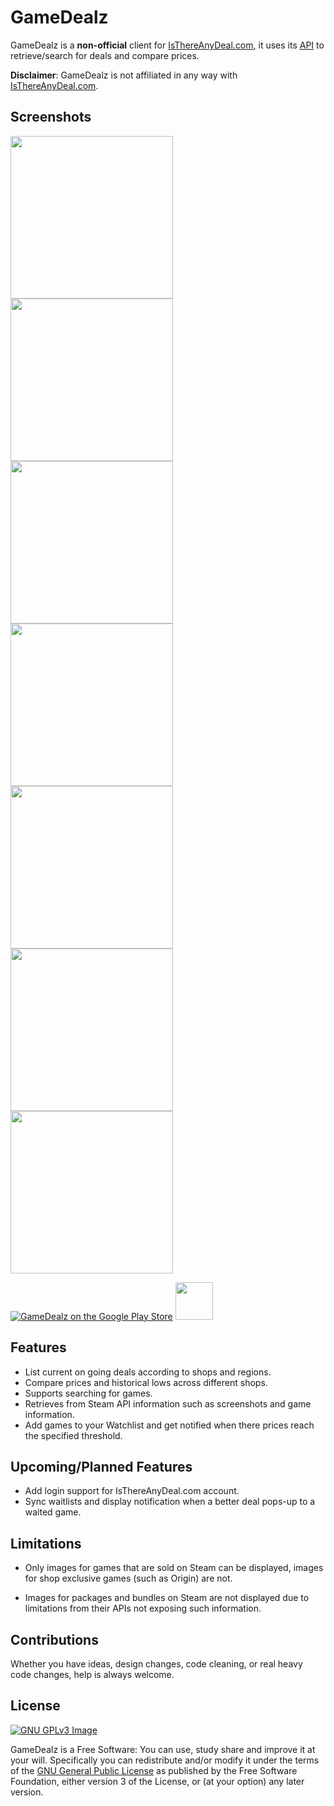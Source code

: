 # GameDealz

GameDealz is a **non-official** client for [IsThereAnyDeal.com](https://isthereanydeal.com/), it uses its [API](https://itad.docs.apiary.io/#) 
to retrieve/search for deals and compare prices.

**Disclaimer**: GameDealz is not affiliated in any way with [IsThereAnyDeal.com](https://isthereanydeal.com/).

## Screenshots

[<img src="screenshots/screenshot1.png" width=260>](screenshots/screenshot1.png)
[<img src="screenshots/screenshot2.png" width=260>](screenshots/screenshot2.png)
[<img src="screenshots/screenshot3.png" width=260>](screenshots/screenshot3.png)
[<img src="screenshots/screenshot4.png" width=260>](screenshots/screenshot4.png)
[<img src="screenshots/screenshot5.png" width=260>](screenshots/screenshot5.png)
[<img src="screenshots/screenshot6.png" width=260>](screenshots/screenshot6.png)
[<img src="screenshots/screenshot7.png" width=260>](screenshots/screenshot7.png)

[![GameDealz on the Google Play Store](https://developer.android.com/images/brand/en_app_rgb_wo_60.png)](https://play.google.com/store/apps/details?id=de.r4md4c.gamedealz)
[<img src="https://f-droid.org/badge/get-it-on.png" height="60">](https://f-droid.org/en/packages/de.r4md4c.gamedealz/)

## Features 

* List current on going deals according to shops and regions.
* Compare prices and historical lows across different shops.
* Supports searching for games.
* Retrieves from Steam API information such as screenshots and game information.
* Add games to your Watchlist and get notified when there prices reach the specified threshold.  

## Upcoming/Planned Features

* Add login support for IsThereAnyDeal.com account.
* Sync waitlists and display notification when a better deal pops-up to a waited game.

## Limitations

* Only images for games that are sold on Steam can be displayed, images for shop exclusive games (such as Origin) are not.

* Images for packages and bundles on Steam are not displayed due to limitations from their APIs not exposing such information.

## Contributions

Whether you have ideas, design changes, code cleaning, or real heavy code changes, help is always welcome.


## License
[![GNU GPLv3 Image](https://www.gnu.org/graphics/gplv3-127x51.png)](http://www.gnu.org/licenses/gpl-3.0.en.html)

GameDealz is a Free Software: You can use, study share and improve it at your
will. Specifically you can redistribute and/or modify it under the terms of the
[GNU General Public License](https://www.gnu.org/licenses/gpl.html) as
published by the Free Software Foundation, either version 3 of the License, or
(at your option) any later version.  
